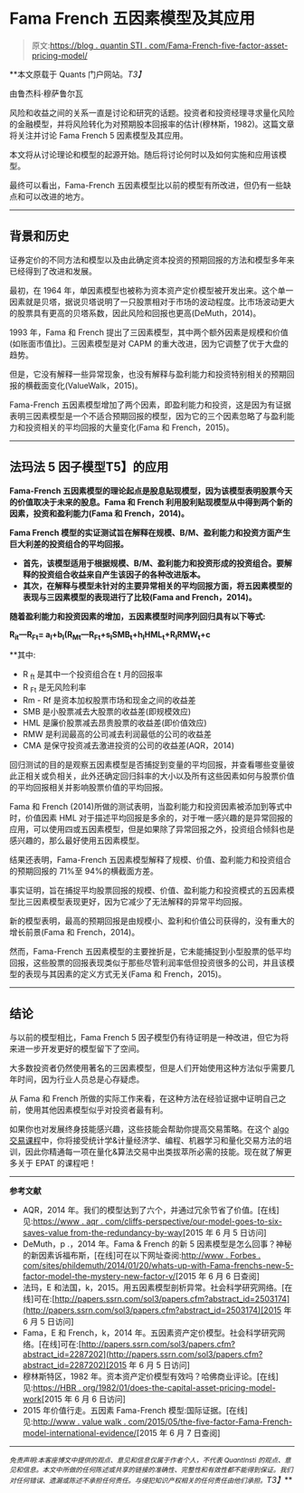 # Fama French 五因素模型及其应用

> 原文:[https://blog . quantin STI . com/Fama-French-five-factor-asset-pricing-model/](https://blog.quantinsti.com/fama-french-five-factor-asset-pricing-model/)

**本文原载于 Quants 门户网站。*T3】*

由鲁杰科·穆萨鲁尔瓦

风险和收益之间的关系一直是讨论和研究的话题。投资者和投资经理寻求量化风险的金融模型，并将风险转化为对预期股本回报率的估计(穆林斯，1982)。这篇文章将关注并讨论 Fama French 5 因素模型及其应用。

本文将从讨论理论和模型的起源开始。随后将讨论何时以及如何实施和应用该模型。

最终可以看出，Fama-French 五因素模型比以前的模型有所改进，但仍有一些缺点和可以改进的地方。

* * *

## ****背景和历史****

证券定价的不同方法和模型以及由此确定资本投资的预期回报的方法和模型多年来已经得到了改进和发展。

最初，在 1964 年，单因素模型也被称为资本资产定价模型被开发出来。这个单一因素就是贝塔，据说贝塔说明了一只股票相对于市场的波动程度。比市场波动更大的股票具有更高的贝塔系数，因此风险和回报也更高(DeMuth，2014)。

1993 年，Fama 和 French 提出了三因素模型，其中两个额外因素是规模和价值(如账面市值比)。三因素模型是对 CAPM 的重大改进，因为它调整了优于大盘的趋势。

但是，它没有解释一些异常现象，也没有解释与盈利能力和投资特别相关的预期回报的横截面变化(ValueWalk，2015)。

Fama-French 五因素模型增加了两个因素，即盈利能力和投资，这是因为有证据表明三因素模型是一个不适合预期回报的模型，因为它的三个因素忽略了与盈利能力和投资相关的平均回报的大量变化(Fama 和 French，2015)。

* * *

## ****法玛法 5 **因子模型**T5】的应用****

**Fama-French 五因素模型的理论起点是股息贴现模型，因为该模型表明股票今天的价值取决于未来的股息。Fama 和 French 利用股利贴现模型从中得到两个新的因素，投资和盈利能力(Fama 和 French，2014)。**

**Fama French 模型的实证测试旨在解释在规模、B/M、盈利能力和投资方面产生巨大利差的投资组合的平均回报。**

*   **首先，该模型适用于根据规模、B/M、盈利能力和投资形成的投资组合。要解释的投资组合收益来自产生该因子的各种改进版本。**
*   **其次，在解释与模型未针对的主要异常相关的平均回报方面，将五因素模型的表现与三因素模型的表现进行了比较(Fama and French，2014)。**

**随着盈利能力和投资因素的增加，五因素模型时间序列回归具有以下等式:**

****R<sub>it</sub>—R<sub>Ft</sub>= a<sub>I</sub>+b<sub>I</sub>(R<sub>Mt</sub>—R<sub>Ft</sub>+s<sub>I</sub>SMB<sub>t</sub>+h<sub>I</sub>HML<sub>t</sub>+R<sub>I</sub>RMW<sub>t</sub>+c****

 **其中:

*   R <sub>ft</sub> 是其中一个投资组合在 t 月的回报率
*   R <sub>Ft</sub> 是无风险利率
*   Rm - Rf 是资本加权股票市场和现金之间的收益差
*   SMB 是小股票减去大股票的收益差(即规模效应)
*   HML 是廉价股票减去昂贵股票的收益差(即价值效应)
*   RMW 是利润最高的公司减去利润最低的公司的收益差
*   CMA 是保守投资减去激进投资的公司的收益差(AQR，2014)

回归测试的目的是观察五因素模型是否捕捉到变量的平均回报，并查看哪些变量彼此正相关或负相关，此外还确定回归斜率的大小以及所有这些因素如何与股票价值的平均回报相关并影响股票价值的平均回报。

Fama 和 French (2014)所做的测试表明，当盈利能力和投资因素被添加到等式中时，价值因素 HML 对于描述平均回报是多余的，对于唯一感兴趣的是异常回报的应用，可以使用四或五因素模型，但是如果除了异常回报之外，投资组合倾斜也是感兴趣的，那么最好使用五因素模型。

结果还表明，Fama-French 五因素模型解释了规模、价值、盈利能力和投资组合的预期回报的 71%至 94%的横截面方差。

事实证明，旨在捕捉平均股票回报的规模、价值、盈利能力和投资模式的五因素模型比三因素模型表现更好，因为它减少了无法解释的异常平均回报。

新的模型表明，最高的预期回报是由规模小、盈利和价值公司获得的，没有重大的增长前景(Fama 和 French，2014)。

然而，Fama-French 五因素模型的主要挫折是，它未能捕捉到小型股票的低平均回报，这些股票的回报表现类似于那些尽管利润率低但投资很多的公司，并且该模型的表现与其因素的定义方式无关(Fama 和 French，2015)。

* * *

## ****结论****

与以前的模型相比，Fama French 5 因子模型仍有待证明是一种改进，但它为将来进一步开发更好的模型留下了空间。

大多数投资者仍然使用著名的三因素模型，但是人们开始使用这种方法似乎需要几年时间，因为行业人员总是心存疑虑。

从 Fama 和 French 所做的实际工作来看，在这种方法在经验证据中证明自己之前，使用其他因素模型似乎对投资者最有利。

如果你也对发展终身技能感兴趣，这些技能会帮助你提高交易策略。在这个 [algo 交易课程](https://www.quantinsti.com/epat)中，你将接受统计学&计量经济学、编程、机器学习和量化交易方法的培训，因此你精通每一项在量化&算法交易中出类拔萃所必需的技能。现在就了解更多关于 EPAT 的课程吧！

* * *

**参考文献**

*   AQR，2014 年。我们的模型达到了六个，并通过冗余节省了价值。[在线]见:[https://www . aqr . com/cliffs-perspective/our-model-goes-to-six-saves-value from-the-redundancy-by-way](https://www.aqr.com/cliffs-perspective/our-model-goes-to-six-and-saves-value-from-redundancy-along-the-way)[2015 年 6 月 5 日访问]
*   DeMuth，p .，2014 年。Fama & French 的新 5 因素模型是怎么回事？神秘的新因素诉福布斯，[在线]可在以下网址查阅:[http://www . Forbes . com/sites/phildemuth/2014/01/20/whats-up-with-Fama-frenchs-new-5-factor-model-the-mystery-new-factor-v/](http://www.forbes.com/sites/phildemuth/2014/01/20/whats-up-with-fama-frenchs-new-5-factor-model-the-mysterious-new-factor-v/)[2015 年 6 月 6 日查阅]
*   法玛，E 和法国，k，2015。用五因素模型剖析异常。社会科学研究网络。[在线]可在:[http://papers.ssrn.com/sol3/papers.cfm?abstract_id=2503174](http://papers.ssrn.com/sol3/papers.cfm?abstract_id=2503174)[2015 年 6 月 5 日访问]
*   Fama，E 和 French，k，2014 年。五因素资产定价模型。社会科学研究网络。[在线]可在:[http://papers.ssrn.com/sol3/papers.cfm?abstract_id=2287202](http://papers.ssrn.com/sol3/papers.cfm?abstract_id=2287202)[2015 年 6 月 5 日访问]
*   穆林斯特区，1982 年。资本资产定价模型有效吗？哈佛商业评论。[在线]见:[https://HBR . org/1982/01/does-the-capital-asset-pricing-model-work](https://hbr.org/1982/01/does-the-capital-asset-pricing-model-work)[2015 年 6 月 6 日访问]
*   2015 年价值行走。五因素 Fama-French 模型:国际证据。[在线]见:[http://www . value walk . com/2015/05/the-five-factor-Fama-French-model-international-evidence/](http://www.valuewalk.com/2015/05/the-five-factor-fama-french-model-international-evidence/)[2015 年 6 月 7 日查阅]

* * *

*<small>免责声明:本客座博文中提供的观点、意见和信息仅属于作者个人，不代表 QuantInsti 的观点、意见和信息。本文中所做的任何陈述或共享的链接的准确性、完整性和有效性都不能得到保证。我们对任何错误、遗漏或陈述不承担任何责任。与侵犯知识产权相关的任何责任由他们承担。</small>T3】***